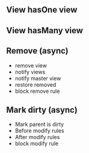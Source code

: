 
## View hasOne view

## View hasMany view

## Remove (async)

* remove view
* notify views 
* notify master view
* restore removed 
* block remove rule 


## Mark dirty (async)

* Mark parent is dirty 
* Before modify rules
* After  modify rules
* block modify rule

